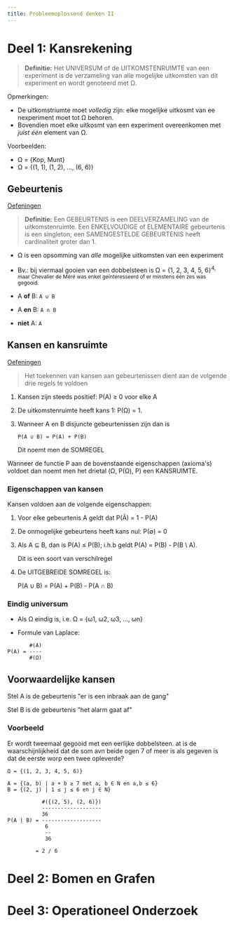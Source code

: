 ```yaml
---
title: Probleemoplossend denken II
---
```


# Deel 1: Kansrekening

> **Definitie:** Het UNIVERSUM of  de UITKOMSTENRUIMTE van een experiment is de verzameling van alle mogelijke uitkomsten van dit experiment en wordt genoteerd met Ω.

Opmerkingen:

- De uitkomstriumte moet *volledig* zijn: elke mogelijke uitkosmt van ee nexperiment moet tot Ω behoren.
- Bovendien moet elke uitkosmt van een experiment overeenkomen met *juist één* element van Ω.

Voorbeelden:

- Ω = {Kop, Munt}
- Ω = {(1, 1), (1, 2), ..., (6, 6)}

## Gebeurtenis

[Oefeningen](/2de-jaar/semester-II/ProbleemOplossendDenken/Oefeningen_Gebeurtenis.md)

> **Definitie:** Een GEBEURTENIS is een DEELVERZAMELING van de uitkomstenruimte. Een ENKELVOUDIGE of ELEMENTAIRE gebeurtenis is een singleton; een SAMENGESTELDE GEBEURTENIS heeft cardinaliteit groter dan 1.

- Ω is een opsomming van *alle* mogelijke uitkomsten van een experiment
- Bv.: bij viermaal gooien van een dobbelsteen is Ω = {1, 2, 3, 4, 5, 6}<sup>4</up>, maar Chevalier de Méré was enkel geïnteresseerd of er minstens één zes was gegooid.

- A **of** B: `A ∪ B`
- A **en** B: `A ∩ B`
- **niet** A: `A`

## Kansen en kansruimte

[Oefeningen](/2de-jaar/semester-II/ProbleemOplossendDenken/Oefeningen_KansenEnKansruimte.md)

> Het toekennen van kansen aan gebeurtenissen dient aan de volgende drie regels te voldoen
1. Kansen zijn steeds positief: P(A) ≥ 0 voor elke A
2. De uitkomstenruimte heeft kans 1: P(Ω) = 1.
3. Wanneer A en B disjuncte gebeurtenissen zijn dan is

    ```
    P(A ∪ B) = P(A) + P(B)
    ```

    Dit noemt men de SOMREGEL

Wanneer de functie P aan de bovenstaande eigenschappen (axioma's) voldoet dan noemt men het drietal (Ω, P(Ω), P) een KANSRUIMTE.

### Eigenschappen van kansen

Kansen voldoen aan de volgende eigenschappen:

1. Voor elke gebeurtenis A geldt dat P(Ā) = 1 - P(A)
2. De onmogelijke gebeurtens heeft kans nul: P(∅) = 0
3. Als A ⊆ B, dan is P(A) ≤ P(B); i.h.b geldt P(A) = P(B) - P(B \ A).

    Dit is een soort van verschilregel

4. De UITGEBREIDE SOMREGEL is:

    P(A ∪ B) = P(A) + P(B) - P(A ∩ B)

### Eindig universum

- Als Ω eindig is, i.e. Ω = {ω1, ω2, ω3, ..., ωn}

- Formule van Laplace:

```
       #(A)
P(A) = ----
       #(Ω)
```

## Voorwaardelijke kansen

Stel A is de gebeurtenis "er is een inbraak aan de gang"

Stel B is de gebeurtenis "het alarm gaat af"

### Voorbeeld

Er wordt tweemaal gegooid met een eerlijke dobbelsteen. at is de waarschijnlijkheid dat de som avn beide ogen 7 of meer is als gegeven is dat de eerste worp een twee opleverde?

```
Ω = {(1, 2, 3, 4, 5, 6)}

A = {(a, b) | a + b ≥ 7 met a, b ∈ N en a,b ≤ 6}
B = {(2, j) | 1 ≤ j ≤ 6 en j ∈ N}

           #({(2, 5), (2, 6)})
           -------------------
           36
P(A | B) = -------------------
            6
            --
            36

         = 2 / 6

```

# Deel 2: Bomen en Grafen

# Deel 3: Operationeel Onderzoek
